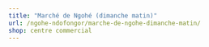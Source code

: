 ```yaml
---
title: "Marché de Ngohé (dimanche matin)"
url: /ngohe-ndofongor/marche-de-ngohe-dimanche-matin/
shop: centre commercial
---
```

